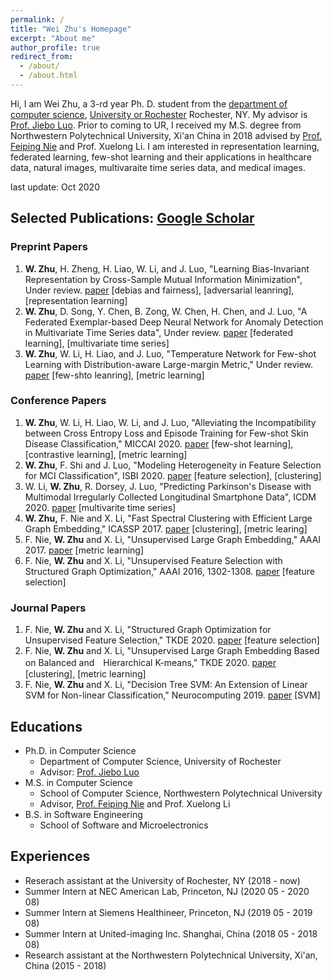 ```yaml
---
permalink: /
title: "Wei Zhu's Homepage"
excerpt: "About me"
author_profile: true
redirect_from: 
  - /about/
  - /about.html
---
```


Hi, I am Wei Zhu, a 3-rd year Ph. D. student from the [department of computer science](https://www.cs.rochester.edu/), [University or Rochester](https://rochester.edu/) Rochester, NY. My advisor is [Prof. Jiebo Luo](https://www.cs.rochester.edu/u/jluo/). Prior to coming to UR, I received my M.S. degree from Northwestern Polytechnical University, Xi'an China in 2018 advised by [Prof. Feiping Nie](https://scholar.google.com/citations?user=2oB4nAIAAAAJ&hl=en) and Prof. Xuelong Li. I am interested in representation learning, federated learning, few-shot learning and their applications in healthcare data, natural images, multivaraite time series data, and medical images. 

last update: Oct 2020

## Selected Publications: [Google Scholar](https://scholar.google.com/citations?user=pCIsMQIAAAAJ&hl=en)

### Preprint Papers
  1. **W. Zhu**, H. Zheng, H. Liao, W. Li, and J. Luo, "Learning Bias-Invariant Representation by Cross-Sample Mutual Information Minimization", Under review. [paper]() [debias and fairness], [adversarial leanring], [representation learning]
  2. **W. Zhu**, D. Song, Y. Chen, B. Zong, W. Chen, H. Chen, and J. Luo, "A Federated Exemplar-based Deep Neural Network for Anomaly Detection in Multivariate Time Series data", Under review. [paper]() [federated learning], [multivariate time series]
  3. **W. Zhu**, W. Li, H. Liao, and J. Luo, "Temperature Network for Few-shot Learning with Distribution-aware Large-margin Metric," Under review. [paper]() [few-shto leanring], [metric learning]
   
### Conference Papers
  1. **W. Zhu**, W. Li, H. Liao, W. Li, and J. Luo, "Alleviating the Incompatibility between Cross Entropy Loss and Episode Training for Few-shot Skin Disease Classification," MICCAI 2020. [paper]() [few-shot learning], [contrastive learning], [metric learning] 
  2. **W. Zhu**, F. Shi and J. Luo, "Modeling Heterogeneity in Feature Selection for MCI Classification", ISBI 2020. [paper]() [feature selection], [clustering]
  3. W. Li, **W. Zhu**, R. Dorsey, J. Luo, "Predicting Parkinson's Disease with Multimodal Irregularly Collected Longitudinal Smartphone Data", ICDM 2020. [paper]() [multivarite time series]
  4. **W. Zhu,** F. Nie and X. Li, "Fast Spectral Clustering with Efficient Large Graph Embedding," ICASSP 2017. [paper]() [clustering], [metric learing]
  5. F. Nie, **W. Zhu** and X. Li, "Unsupervised Large Graph Embedding," AAAI 2017. [paper]() [metric learning]
  6. F. Nie, **W. Zhu** and X. Li, "Unsupervised Feature Selection with Structured Graph Optimization," AAAI 2016, 1302-1308. [paper]() [feature selection]
   
### Journal Papers
  1. F. Nie, **W. Zhu** and X. Li, "Structured Graph Optimization for Unsupervised Feature Selection," TKDE 2020. [paper]() [feature selection]
  2. F. Nie, **W. Zhu** and X. Li, "Unsupervised Large Graph Embedding Based on Balanced and　Hierarchical K-means," TKDE 2020. [paper]() [clustering], [metric learning]
  3. F. Nie, **W. Zhu** and X. Li, "Decision Tree SVM: An Extension of Linear SVM for Non-linear Classification," Neurocomputing 2019. [paper]() [SVM]


## Educations
  * Ph.D. in Computer Science 
    * Department of Computer Science, University of Rochester
    * Advisor: [Prof. Jiebo Luo](https://www.cs.rochester.edu/u/jluo/)
  * M.S. in Computer Science
    * School of Computer Science, Northwestern Polytechnical University
    * Advisor, [Prof. Feiping Nie](https://scholar.google.com/citations?user=2oB4nAIAAAAJ&hl=en) and Prof. Xuelong Li
  * B.S. in Software Engineering
    * School of Software and Microelectronics


## Experiences
  * Reserach assistant at the University of Rochester, NY (2018 - now)
  * Summer Intern at NEC American Lab, Princeton, NJ (2020 05 - 2020 08)
  * Summer Intern at Siemens Healthineer, Princeton, NJ (2019 05 - 2019 08)
  * Summer Intern at United-imaging Inc. Shanghai, China (2018 05 - 2018 08)
  * Research assistant at the Northwestern Polytechnical University, Xi'an, China (2015 - 2018)